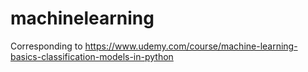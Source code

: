 # machinelearning
Corresponding to https://www.udemy.com/course/machine-learning-basics-classification-models-in-python
